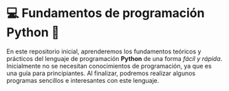 # 💻 Fundamentos de programación Python 🐍
En este repositorio inicial, aprenderemos los fundamentos teóricos y prácticos del lenguaje de programación **Python** de una forma _fácil y rápida_. Inicialmente no se necesitan conocimientos de programación, ya que es una guía para principiantes. Al finalizar, podremos realizar algunos programas sencillos e interesantes con este lenguaje.
